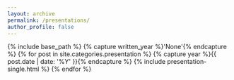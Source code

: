```yaml
---
layout: archive
permalink: /presentations/
author_profile: false
---
```


{% include base_path %}
{% capture written_year %}'None'{% endcapture %}
{% for post in site.categories.presentation %}
  {% capture year %}{{ post.date | date: '%Y' }}{% endcapture %}
  {% include presentation-single.html %}
{% endfor %}
